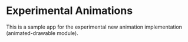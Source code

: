 # Experimental Animations

This is a sample app for the experimental new animation implementation (animated-drawable module).